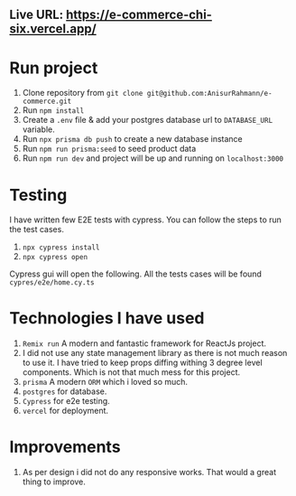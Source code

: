 ## Live URL: https://e-commerce-chi-six.vercel.app/

# Run project

1. Clone repository from `git clone git@github.com:AnisurRahmann/e-commerce.git`
2. Run `npm install`
3. Create a `.env` file & add your postgres database url to `DATABASE_URL` variable.
4. Run `npx prisma db push` to create a new database instance
5. Run `npm run prisma:seed` to seed product data
6. Run `npm run dev` and project will be up and running on `localhost:3000`

# Testing

I have written few E2E tests with cypress. You can follow the steps to run the test cases.

1. `npx cypress install`
2. `npx cypress open`

Cypress gui will open the following. All the tests cases will be found `cypres/e2e/home.cy.ts`

# Technologies I have used

1. `Remix run` A modern and fantastic framework for ReactJs project.
2. I did not use any state management library as there is not much reason to use it. I have tried to keep props diffing withing 3 degree level components. Which is not that much mess for this project.
3. `prisma` A modern `ORM` which i loved so much.
4. `postgres` for database.
5. `Cypress` for e2e testing.
6. `vercel` for deployment.

# Improvements

1. As per design i did not do any responsive works. That would a great thing to improve.
